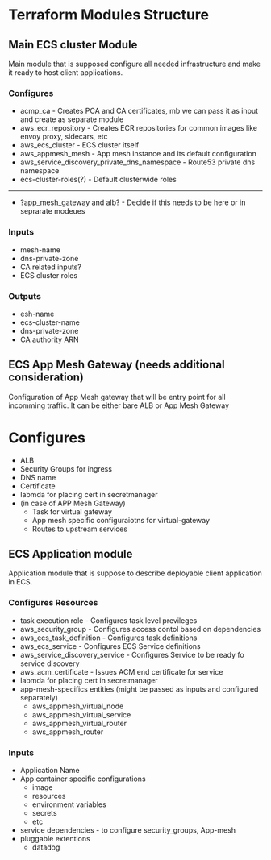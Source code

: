 # Terraform Modules Structure

## Main ECS cluster Module

Main module that is supposed configure all needed infrastructure and make it ready to host client applications.

### Configures

- acmp_ca - Creates PCA and CA certificates, mb we can pass it as input and create as separate module
- aws_ecr_repository - Creates ECR repositories for common images like envoy proxy, sidecars, etc
- aws_ecs_cluster - ECS cluster itself
- aws_appmesh_mesh - App mesh instance and its default configuration
- aws_service_discovery_private_dns_namespace - Route53 private dns namespace
- ecs-cluster-roles(?) - Default clusterwide roles
---
- ?app_mesh_gateway and alb? - Decide if this needs to be here or in seprarate modeues

### Inputs
- mesh-name
- dns-private-zone
- CA related inputs?
- ECS cluster roles

### Outputs
- esh-name
- ecs-cluster-name
- dns-private-zone
- CA authority ARN

## ECS App Mesh Gateway (needs additional consideration)
Configuration of App Mesh gateway that will be entry point for all incomming traffic. It can be either bare ALB or App Mesh Gateway

# Configures
- ALB
- Security Groups for ingress
- DNS name
- Certificate
- labmda for placing cert in secretmanager
- (in case of APP Mesh Gateway)
    - Task for virtual gateway
    - App mesh specific configuraiotns for virtual-gateway
    - Routes to upstream services


## ECS Application module

Application module that is suppose to describe deployable client application in ECS.

### Configures Resources

- task execution role - Configures task level previleges
- aws_security_group - Configures access contol based on dependencies
- aws_ecs_task_definition - Configures task definitions
- aws_ecs_service - Configures ECS Service definitions
- aws_service_discovery_service - Configures Service to be ready fo service discovery
- aws_acm_certificate - Issues ACM end certificate for service
- labmda for placing cert in secretmanager
- app-mesh-specifics entities (might be passed as inputs and configured separately)
    - aws_appmesh_virtual_node
    - aws_appmesh_virtual_service
    - aws_appmesh_virtual_router
    - aws_appmesh_router

### Inputs
- Application Name
- App container specific configurations
    - image
    - resources
    - environment variables
    - secrets
    - etc
- service dependencies - to configure security_groups, App-mesh
- pluggable extentions
    - datadog